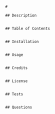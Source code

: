 
        # 

        ## Description 
        

        ## Table of Contents
        

        ## Installation
        

        ## Usage
        

        ## Credits
        

        ## License
        

        ## Tests
        

        ## Questions
        
